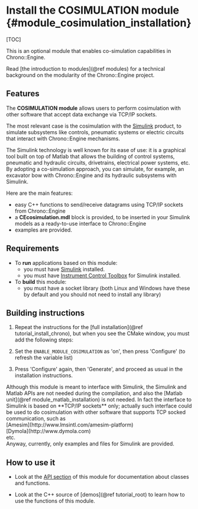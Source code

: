 Install the COSIMULATION module   {#module_cosimulation_installation}
===============================

[TOC]

This is an optional module that enables co-simulation capabilities in Chrono::Engine.

Read [the introduction to modules](@ref modules) for a technical 
background on the modularity of the Chrono::Engine project.


## Features

The **COSIMULATION module** allows users to perform cosimulation with other
software that accept data exchange via TCP/IP sockets. 

The most relevant case is the cosimulation with the
[Simulink](http://www.mathworks.com/products/simulink) product, to 
simulate subsystems like controls, pneumatic systems or electric circuits
that interact with Chrono::Engine mechanisms. 

The Simulink technology is well known for its ease of use: 
it is a graphical tool built on top of Matlab that allows the 
building of control systems, pneumatic and hydraulic circuits, 
drivetrains, electrical power systems, etc. 
By adopting a co-simulation approach, you can simulate, 
for example, an excavator bow with Chrono::Engine and 
its hydraulic subsystems with Simulink. 

Here are the main features:

- easy C++ functions to send/receive datagrams using TCP/IP sockets from Chrono::Engine
- a **CEcosimulation.mdl** block is provided, to be inserted in your Simulink models as 
  a ready-to-use interface to Chrono::Engine
- examples are provided.


## Requirements

- To **run** applications based on this module:
    - you must have [Simulink](http://www.mathworks.com/products/simulink) installed.
    - you must have [Instrument Control Toolbox](http://www.mathworks.com/products/instrument) for Simulink installed.
- To **build** this module:
    - you must have a socket library (both Linux and Windows have these by default 
	  and you should not need to install any library)


## Building instructions
   
1. Repeat the instructions for the [full installation](@ref tutorial_install_chrono), but when you see 
   the CMake window, you must add the following steps:
   
2. Set the `ENABLE_MODULE_COSIMULATION` as 'on', then press 'Configure' (to refresh the variable list) 
	 
3. Press 'Configure' again, then 'Generate', and proceed as usual in the installation instructions.

<div class="ce-info">
 Although this module is meant to interface with Simulink, 
 the Simulink and Matlab APIs are not needed during the compilation, 
 and also the [Matlab unit](@ref module_matlab_installation) is not needed. 
 In fact the interface to Simulink is based on **TCP/IP sockets** only; actually such interface could be 
 used to do cosimulation with other software that supports TCP socked communication, 
 such as <br>
 [Amesim](http://www.lmsintl.com/amesim-platform)  <br>
 [Dymola](http://www.dymola.com) <br>
 etc. <br>
 Anyway, currently, only examples and files for Simulink are provided.
</div>


## How to use it

- Look at the [API section](group__cosimulation__module.html) of this module for documentation about classes and functions.

- Look at the C++ source of [demos](@ref tutorial_root) to learn how to use the functions of this module.
